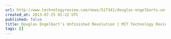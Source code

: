 ```yaml
---
url: http://www.technologyreview.com/news/517341/douglas-engelbarts-unfinished-revolution/
created_at: 2013-07-25 01:22 UTC
published: false
title: Douglas Engelbart’s Unfinished Revolution | MIT Technology Review
tags: []
---
```



